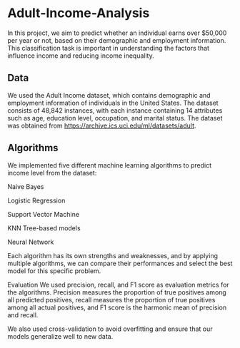# Adult-Income-Analysis

In this project, we aim to predict whether an individual earns over $50,000 per year or not, based on their demographic and employment information. This classification task is important in understanding the factors that influence income and reducing income inequality.

## Data
We used the Adult Income dataset, which contains demographic and employment information of individuals in the United States. The dataset consists of 48,842 instances, with each instance containing 14 attributes such as age, education level, occupation, and marital status. The dataset was obtained from https://archive.ics.uci.edu/ml/datasets/adult.

## Algorithms
We implemented five different machine learning algorithms to predict income level from the dataset:

Naive Bayes

Logistic Regression 

Support Vector Machine

KNN
Tree-based models

Neural Network

Each algorithm has its own strengths and weaknesses, and by applying multiple algorithms, we can compare their performances and select the best model for this specific problem.

Evaluation
We used precision, recall, and F1 score as evaluation metrics for the algorithms. Precision measures the proportion of true positives among all predicted positives, recall measures the proportion of true positives among all actual positives, and F1 score is the harmonic mean of precision and recall.

We also used cross-validation to avoid overfitting and ensure that our models generalize well to new data.
